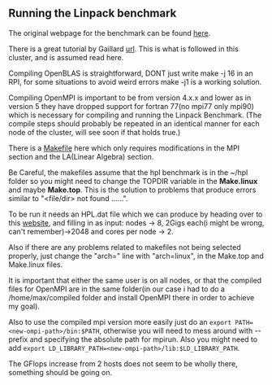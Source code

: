 ## Running the Linpack benchmark

The original webpage for the benchmark can be found [here](https://netlib.org/benchmark/hpl/index.html).


There is a great tutorial by Gaillard [url](https://www.mgaillard.fr/2022/08/27/benchmark-with-hpl.html). This is what is followed in this cluster, and is assumed read here. 

Compiling OpenBLAS is straightforward, DONT just write make -j 16 in an RPI, for some situations to avoid weird errors make -j1 is a working solution.

Compiling OpenMPI is important to be from version 4.x.x and lower as in version 5 they have dropped support for fortran 77(no mpi77 only mpi90) which is necessary for compiling and running the Linpack Benchmark. (The compile steps should probably be repeated in an identical manner for each node of the cluster, will see soon if that holds true.)

There is a [Makefile](./Make.linux) here which only requires modifications in the MPI section and the LA(Linear Algebra) section. 

Be Careful, the makefiles assume that the hpl benchmark is in the ~/hpl folder so you might need to change the TOPDIR variable in the **Make.linux** and maybe **Make.top**. This is the solution to problems that produce errors similar to "<file/dir> not found ......".

To be run it needs an HPL.dat file which we can produce by heading over to this [website](https://www.advancedclustering.com/act_kb/tune-hpl-dat-file/), and filling in as input: nodes -> 8, 2Gigs each(i might be wrong, can't remember)->2048 and cores per node -> 2.

Also if there are any problems related to makefiles not being selected properly, just change the "arch=" line with "arch=linux", in the Make.top and Make.linux files.

It is important that either the same user is on all nodes, or that the compiled files for OpenMPI are in the same folder(in our case i had to do a /home/max/compiled folder and install OpenMPI there in order to achieve my goal).

Also to use the compiled mpi version more easily just do an `export PATH=<new-ompi-path>/bin:$PATH`, otherwise you will need to mess around with --prefix and specifying the absolute path for mpirun. Also you might need to add `export LD_LIBRARY_PATH=<new-ompi-path>/lib:$LD_LIBRARY_PATH`.

The GFlops increase from 2 hosts does not seem to be wholly there, something should be going on. 
 

